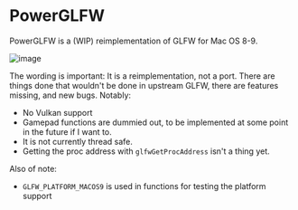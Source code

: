 # PowerGLFW

PowerGLFW is a (WIP) reimplementation of GLFW for Mac OS 8-9.

![image](https://github.com/user-attachments/assets/f0b83d0d-d712-483b-8660-d8ba3dea8b17)

The wording is important: It is a reimplementation, not a port. There are things done that wouldn't be done in upstream GLFW, there are features missing, and new bugs. Notably:

- No Vulkan support
- Gamepad functions are dummied out, to be implemented at some point in the future if I want to.
- It is not currently thread safe.
- Getting the proc address with `glfwGetProcAddress` isn't a thing yet.

Also of note:

- `GLFW_PLATFORM_MACOS9` is used in functions for testing the platform support
